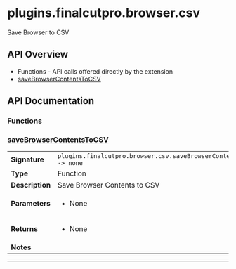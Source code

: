 # plugins.finalcutpro.browser.csv

Save Browser to CSV

## API Overview
* Functions - API calls offered directly by the extension
 * [saveBrowserContentsToCSV](#saveBrowserContentsToCSV)

## API Documentation

### Functions


### [saveBrowserContentsToCSV](#saveBrowserContentsToCSV)

|                                             |                                                                                     |
| --------------------------------------------|-------------------------------------------------------------------------------------|
| **Signature**                               | `plugins.finalcutpro.browser.csv.saveBrowserContentsToCSV() -> none`                                                                    |
| **Type**                                    | Function                                                                     |
| **Description**                             | Save Browser Contents to CSV                                                                     |
| **Parameters**                              | <ul><li>None</li></ul> |
| **Returns**                                 | <ul><li>None</li></ul>          |
| **Notes**                                   | <ul></ul>                |

---
